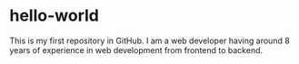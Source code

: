 # hello-world
This is my first repository in GitHub. I am a web developer having around 8 years of experience in web development from frontend to backend.
